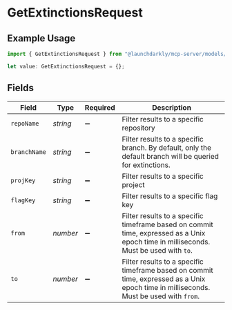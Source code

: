 # GetExtinctionsRequest

## Example Usage

```typescript
import { GetExtinctionsRequest } from "@launchdarkly/mcp-server/models/operations";

let value: GetExtinctionsRequest = {};
```

## Fields

| Field                                                                                                                                  | Type                                                                                                                                   | Required                                                                                                                               | Description                                                                                                                            |
| -------------------------------------------------------------------------------------------------------------------------------------- | -------------------------------------------------------------------------------------------------------------------------------------- | -------------------------------------------------------------------------------------------------------------------------------------- | -------------------------------------------------------------------------------------------------------------------------------------- |
| `repoName`                                                                                                                             | *string*                                                                                                                               | :heavy_minus_sign:                                                                                                                     | Filter results to a specific repository                                                                                                |
| `branchName`                                                                                                                           | *string*                                                                                                                               | :heavy_minus_sign:                                                                                                                     | Filter results to a specific branch. By default, only the default branch will be queried for extinctions.                              |
| `projKey`                                                                                                                              | *string*                                                                                                                               | :heavy_minus_sign:                                                                                                                     | Filter results to a specific project                                                                                                   |
| `flagKey`                                                                                                                              | *string*                                                                                                                               | :heavy_minus_sign:                                                                                                                     | Filter results to a specific flag key                                                                                                  |
| `from`                                                                                                                                 | *number*                                                                                                                               | :heavy_minus_sign:                                                                                                                     | Filter results to a specific timeframe based on commit time, expressed as a Unix epoch time in milliseconds. Must be used with `to`.   |
| `to`                                                                                                                                   | *number*                                                                                                                               | :heavy_minus_sign:                                                                                                                     | Filter results to a specific timeframe based on commit time, expressed as a Unix epoch time in milliseconds. Must be used with `from`. |